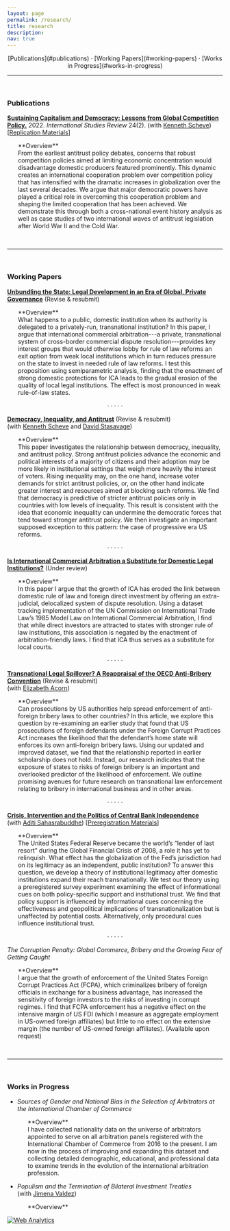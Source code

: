 ```yaml
---
layout: page
permalink: /research/
title: research
description:
nav: true
---
```

<div align="center" markdown="1">
[Publications](#publications) &middot; [Working Papers](#working-papers) &middot; [Works in Progress](#works-in-progress)
</div>

<hr class="sectiondiv"><br>

### Publications

**[Sustaining Capitalism and Democracy: Lessons from Global Competition Policy.](https://doi.org/10.1093/isr/viac018)** 2022. *International Studies Review* 24(2). (with [Kenneth Scheve](https://scheve-research.org/)) [[Replication Materials](https://doi.org/10.7910/DVN/QCLWEM)]

<p style="margin-left:5%" markdown="1">
**Overview**<br>
From the earliest antitrust policy debates, concerns that robust competition policies aimed at limiting economic concentration would disadvantage domestic producers featured prominently. This dynamic creates an international cooperation problem over competition policy that has intensified with the dramatic increases in globalization over the last several decades. We argue that major democratic powers have played a critical role in overcoming this cooperation problem and shaping the limited cooperation that has been achieved. We demonstrate this through both a cross-national event history analysis as well as case studies of two international waves of antitrust legislation after World War II and the Cold War.</p><br>

<hr class="sectiondiv"><br>

### Working Papers

**[Unbundling the State: Legal Development in an Era of Global, Private Governance](/assets/papers/MAllen-unbundling-20220929.pdf)** (Revise & resubmit)
<p style="margin-left:5%" markdown="1">
**Overview**<br>
What happens to a public, domestic institution when its authority is delegated to a privately-run, transnational institution? In this paper, I argue that international commercial arbitration---a private, transnational system of cross-border commercial dispute resolution---provides key interest groups that would otherwise lobby for rule of law reforms an exit option from weak local institutions which in turn reduces pressure on the state to invest in needed rule of law reforms. I test this proposition using semiparametric analysis, finding that the enactment of strong domestic protections for ICA leads to the gradual erosion of the quality of local legal institutions. The effect is most pronounced in weak rule-of-law states.</p>

<center>&middot; &middot; &middot; &middot; &middot;</center>

**[Democracy, Inequality, and Antitrust](/assets/papers/DemIneqAntitrust_Dec2021.pdf)** (Revise & resubmit) <br>
(with [Kenneth Scheve](https://scheve-research.org/) and [David Stasavage](https://stasavage.com/))

<p style="margin-left:5%" markdown="1">
**Overview**<br>
This paper investigates the relationship between democracy, inequality, and antitrust policy. Strong antitrust policies advance the economic and political interests of a majority of citizens and their adoption may be more likely in institutional settings that weigh more heavily the interest of voters. Rising inequality may, on the one hand, increase voter demands for strict antitrust policies, or, on the other hand indicate greater interest and resources aimed at blocking such reforms. We find that democracy is predictive of stricter antitrust policies only in countries with low levels of inequality. This result is consistent with the idea that economic inequality can undermine the democratic forces that tend toward stronger antitrust policy. We then investigate an important supposed exception to this pattern: the case of progressive era US reforms.</p>

<center>&middot; &middot; &middot; &middot; &middot;</center>

**[Is International Commercial Arbitration a Substitute for Domestic Legal Institutions?](/assets/papers/MAllen-icasub-20220927.pdf)** (Under review)
<p style="margin-left:5%" markdown="1">
**Overview**<br>
In this paper I argue that the growth of ICA has eroded the link between domestic rule of law and foreign direct investment by offering an extra-judicial, delocalized system of dispute resolution. Using a dataset tracking implementation of the UN Commission on International Trade Law’s 1985 Model Law on International Commercial Arbitration, I find that while direct investors are attracted to states with stronger rule of law institutions, this association is negated by the enactment of arbitration-friendly laws. I find that ICA thus serves as a substitute for local courts.</p>

<center>&middot; &middot; &middot; &middot; &middot;</center>

**[Transnational Legal Spillover? A Reappraisal of the OECD Anti-Bribery Convention](/assets/papers/Acorn_Allen_2022_Spillover.pdf)** (Revise & resubmit) <br>
(with [Elizabeth Acorn](http://www.elizabethacorn.com))
<p style="margin-left:5%" markdown="1">
**Overview**<br>
Can prosecutions by US authorities help spread enforcement of anti-foreign bribery laws to other countries? In this article, we explore this question by re-examining an earlier study that found that US prosecutions of foreign defendants under the Foreign Corrupt Practices Act increases the likelihood that the defendant’s home state will enforces its own anti-foreign bribery laws. Using our updated and improved dataset, we find that the relationship reported in earlier scholarship does not hold. Instead, our research indicates that the exposure of states to risks of foreign bribery is an important and overlooked predictor of the likelihood of enforcement. We outline promising avenues for future research on transnational law enforcement relating to bribery in international business and in other areas.</p>

<center>&middot; &middot; &middot; &middot; &middot;</center>

**[Crisis, Intervention and the Politics of Central Bank Independence](/assets/papers/ISA-Allen_SahasrabuddheCentral_Bank_Survey.pdf)** <br>
(with [Aditi Sahasrabuddhe](https://aditisahasrabuddhe.com)) [[Preregistration Materials](https://osf.io/axq5c/)]
<p style="margin-left:5%" markdown="1">
**Overview**<br>
The United States Federal Reserve became the world’s “lender of last resort” during the Global Financial Crisis of 2008, a role it has yet to relinquish. What effect has the globalization of the Fed’s jurisdiction had on its legitimacy as an independent, public institution? To answer this question, we develop a theory of institutional legitimacy after domestic institutions expand their reach transnationally. We test our theory using a preregistered survey experiment examining the effect of informational cues on both policy-specific support and institutional trust. We find that policy support is influenced by informational cues concerning the effectiveness and geopolitical implications of transnationalization but is unaffected by potential costs. Alternatively, only procedural cues influence institutional trust.</p>

<center>&middot; &middot; &middot; &middot; &middot;</center>

*The Corruption Penalty: Global Commerce, Bribery and the Growing Fear of Getting Caught*
<p style="margin-left:5%" markdown="1">
**Overview**<br>
I argue that the growth of enforcement of the United States Foreign Corrupt Practices Act (FCPA), which criminalizes bribery of foreign officials in exchange for a business advantage, has increased the sensitivity of foreign investors to the risks of investing in corrupt regimes. I find that FCPA enforcement has a negative effect on the intensive margin of US FDI (which I measure as aggregate employment in US-owned foreign affiliates) but little to no effect on the extensive margin (the number of US-owned foreign affiliates). (Available upon request)</p><br>

<hr class="sectiondiv"><br>

### Works in Progress

- *Sources of Gender and National Bias in the Selection of Arbitrators at the International Chamber of Commerce*

  <p style="margin-left:5%" markdown="1">
  **Overview**<br>
  I have collected nationality data on the universe of arbitrators appointed to serve on all arbitration panels registered with the International Chamber of Commerce from 2016 to the present. I am now in the process of improving and expanding this dataset and collecting detailed demographic, educational, and professional data to examine trends in the evolution of the international arbitration profession.</p>

- *Populism and the Termination of Bilateral Investment Treaties* <br> (with [Jimena Valdez](https://www.lse.ac.uk/european-institute/people/valdez-jimena))

  <p style="margin-left:5%" markdown="1">
  **Overview**<br>

  </p>

<!-- Default Statcounter code for academic site http://www.modallen.com -->
<script type="text/javascript">
var sc_project=12801258;
var sc_invisible=1;
var sc_security="2cdacf08";
</script>
<script type="text/javascript"
src="https://www.statcounter.com/counter/counter.js" async></script>
<noscript><div class="statcounter"><a title="Web Analytics"
href="https://statcounter.com/" target="_blank"><img class="statcounter"
src="https://c.statcounter.com/12801258/0/2cdacf08/1/" alt="Web Analytics"
referrerPolicy="no-referrer-when-downgrade"></a></div></noscript>
<!-- End of Statcounter Code -->

